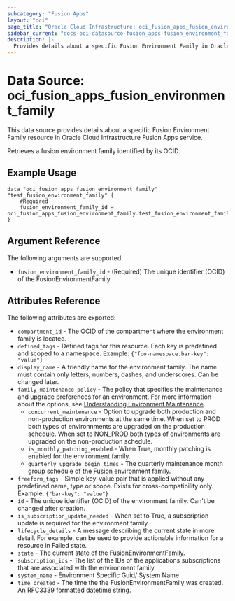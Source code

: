 ```yaml
---
subcategory: "Fusion Apps"
layout: "oci"
page_title: "Oracle Cloud Infrastructure: oci_fusion_apps_fusion_environment_family"
sidebar_current: "docs-oci-datasource-fusion_apps-fusion_environment_family"
description: |-
  Provides details about a specific Fusion Environment Family in Oracle Cloud Infrastructure Fusion Apps service
---
```


# Data Source: oci_fusion_apps_fusion_environment_family
This data source provides details about a specific Fusion Environment Family resource in Oracle Cloud Infrastructure Fusion Apps service.

Retrieves a fusion environment family identified by its OCID.

## Example Usage

```hcl
data "oci_fusion_apps_fusion_environment_family" "test_fusion_environment_family" {
	#Required
	fusion_environment_family_id = oci_fusion_apps_fusion_environment_family.test_fusion_environment_family.id
}
```

## Argument Reference

The following arguments are supported:

* `fusion_environment_family_id` - (Required) The unique identifier (OCID) of the FusionEnvironmentFamily.


## Attributes Reference

The following attributes are exported:

* `compartment_id` - The OCID of the compartment where the environment family is located.
* `defined_tags` - Defined tags for this resource. Each key is predefined and scoped to a namespace. Example: `{"foo-namespace.bar-key": "value"}` 
* `display_name` - A friendly name for the environment family. The name must contain only letters, numbers, dashes, and underscores. Can be changed later.
* `family_maintenance_policy` - The policy that specifies the maintenance and upgrade preferences for an environment. For more information about the options, see [Understanding Environment Maintenance](https://docs.cloud.oracle.com/iaas/Content/fusion-applications/plan-environment-family.htm#about-env-maintenance).
	* `concurrent_maintenance` - Option to upgrade both production and non-production environments at the same time. When set to PROD both types of environnments are upgraded on the production schedule. When set to NON_PROD both types of environments are upgraded on the non-production schedule.
	* `is_monthly_patching_enabled` - When True, monthly patching is enabled for the environment family.
	* `quarterly_upgrade_begin_times` - The quarterly maintenance month group schedule of the Fusion environment family.
* `freeform_tags` - Simple key-value pair that is applied without any predefined name, type or scope. Exists for cross-compatibility only. Example: `{"bar-key": "value"}` 
* `id` - The unique identifier (OCID) of the environment family. Can't be changed after creation.
* `is_subscription_update_needed` - When set to True, a subscription update is required for the environment family.
* `lifecycle_details` - A message describing the current state in more detail. For example, can be used to provide actionable information for a resource in Failed state.
* `state` - The current state of the FusionEnvironmentFamily.
* `subscription_ids` - The list of the IDs of the applications subscriptions that are associated with the environment family.
* `system_name` - Environment Specific Guid/ System Name
* `time_created` - The time the the FusionEnvironmentFamily was created. An RFC3339 formatted datetime string.

